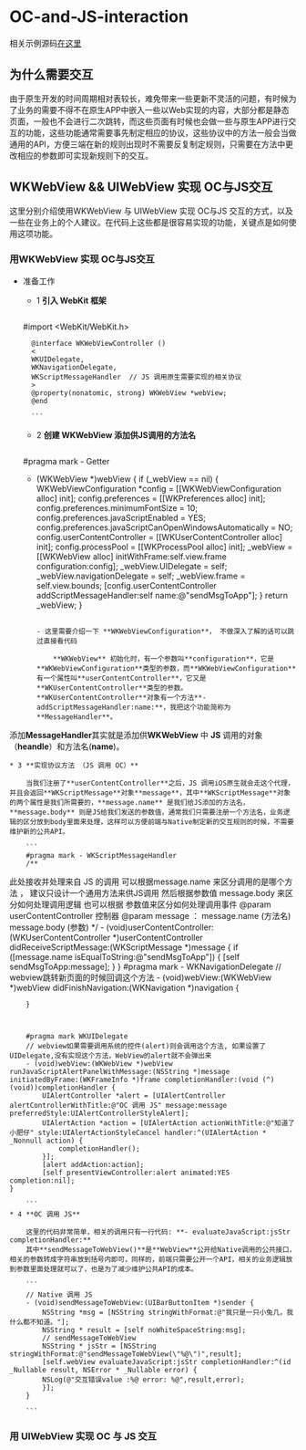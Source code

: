 

# OC-and-JS-interaction

相关示例源码[在这里](https://github.com/XFNicar/OC-and-JS-interaction)

## 为什么需要交互


由于原生开发的时间周期相对表较长，难免带来一些更新不灵活的问题，有时候为了业务的需要不得不在原生APP中嵌入一些以Web实现的内容，大部分都是静态页面，一般也不会进行二次跳转，而这些页面有时候也会做一些与原生APP进行交互的功能，这些功能通常需要事先制定相应的协议，这些协议中的方法一般会当做通用的API，方便三端在新的规则出现时不需要反复制定规则，只需要在方法中更改相应的参数即可实现新规则下的交互。



## WKWebView && UIWebView 实现 OC与JS交互 

这里分别介绍使用WKWebView 与 UIWebView 实现 OC与JS 交互的方式，以及一些在业务上的个人建议。在代码上这些都是很容易实现的功能，关键点是如何使用这项功能。

### 用WKWebView 实现 OC与JS交互 

* 准备工作 
	* 1 **引入 WebKit 框架**
		
		```	
	#import <WebKit/WebKit.h>

		@interface WKWebViewController ()
		<
		WKUIDelegate,
		WKNavigationDelegate,
		WKScriptMessageHandler	// JS 调用原生需要实现的相关协议
		>
		@property(nonatomic, strong) WKWebView *webView;
		@end
	
		```
	
	* 2 **创建 WKWebView 添加供JS调用的方法名**

			
		```
	#pragma mark - Getter
	- (WKWebView *)webView {
    	if (_webView == nil) {
        	WKWebViewConfiguration *config = [[WKWebViewConfiguration alloc] init];
        	config.preferences = [[WKPreferences alloc] init];
        	config.preferences.minimumFontSize = 10;
        	config.preferences.javaScriptEnabled = YES;
        	config.preferences.javaScriptCanOpenWindowsAutomatically = NO;
        	config.userContentController = [[WKUserContentController alloc] init];
        	config.processPool = [[WKProcessPool alloc] init];
        	_webView = [[WKWebView alloc] initWithFrame:self.view.frame configuration:config];
        	_webView.UIDelegate = self;
        	_webView.navigationDelegate = self;
        	_webView.frame = self.view.bounds;
        	[config.userContentController addScriptMessageHandler:self name:@"sendMsgToApp"];
    	}
    	return _webView;
	}
		
		```

	   - 这里需要介绍一下 **WKWebViewConfiguration**， 不做深入了解的话可以跳过直接看代码 
		
			**WKWebView** 初始化时，有一个参数叫**configuration**，它是**WKWebViewConfiguration**类型的参数，而**WKWebViewConfiguration**有一个属性叫**userContentController**，它又是**WKUserContentController**类型的参数。**WKUserContentController**对象有一个方法**- addScriptMessageHandler:name:**，我把这个功能简称为**MessageHandler**。
添加**MessageHandler**其实就是添加供**WKWebView** 中 **JS** 调用的对象（**heandle**）和方法名(**name**)。

	* 3 **实现协议方法 （JS 调用 OC）**
		
		当我们注册了**userContentController**之后，JS 调用iOS原生就会走这个代理，并且会返回**WKScriptMessage**对象**message**，其中**WKScriptMessage**对象的两个属性是我们所需要的，**message.name** 是我们给JS添加的方法名，**message.body** 则是JS给我们发送的参数值，通常我们只需要注册一个方法名，业务逻辑的区分放到body里面来处理，这样可以方便前端与Native制定新的交互规则的时候，不需要维护新的公共API。
		
		```
		#pragma mark - WKScriptMessageHandler
		/**
 此处接收并处理来自 JS 的调用
 可以根据message.name 来区分调用的是哪个方法 ，
 建议只设计一个通用方法来供JS调用
 然后根据参数值 message.body 来区分如何处理调用逻辑
 也可以根据  参数值来区分如何处理调用事件
 @param userContentController 控制器
 @param message ：
                message.name (方法名)
                message.body (参数)
 */
		- (void)userContentController:(WKUserContentController *)userContentController didReceiveScriptMessage:(WKScriptMessage *)message {
		   if ([message.name isEqualToString:@"sendMsgToApp"]) { 
        		[self sendMsgToApp:message];
    		}
		}
		#pragma mark - WKNavigationDelegate
		// webview跳转新页面的时候回调这个方法
		- (void)webView:(WKWebView *)webView didFinishNavigation:(WKNavigation *)navigation {
    
		}



		#pragma mark WKUIDelegate
		// webview如果需要调用系统的控件(alert)则会调用这个方法, 如果设置了UIDelegate,没有实现这个方法，WebView的alert就不会弹出来
		- (void)webView:(WKWebView *)webView runJavaScriptAlertPanelWithMessage:(NSString *)message initiatedByFrame:(WKFrameInfo *)frame completionHandler:(void (^)(void))completionHandler {
    		UIAlertController *alert = [UIAlertController alertControllerWithTitle:@"OC 调用 JS" message:message preferredStyle:UIAlertControllerStyleAlert];
    		UIAlertAction *action = [UIAlertAction actionWithTitle:@"知道了小肥仔" style:UIAlertActionStyleCancel handler:^(UIAlertAction * _Nonnull action) {
        		completionHandler();
    		}];
    		[alert addAction:action];
    		[self presentViewController:alert animated:YES completion:nil];
	}
	
		```
	* 4 **OC 调用 JS**

		这里的代码非常简单，相关的调用只有一行代码: **- evaluateJavaScript:jsStr completionHandler:**
		其中**sendMessageToWebView()**是**WebView**公开给Native调用的公共接口，相关的参数转成字符串放到括号内即可，同样的，前端只需要公开一个API，相关的业务逻辑放到参数里面处理就可以了，也是为了减少维护公共API的成本。
		
		```
		// Native 调用 JS
		- (void)sendMessageToWebView:(UIBarButtonItem *)sender {
   	 		NSString *msg = [NSString stringWithFormat:@"我只是一只小兔几，我什么都不知道。"];
    		NSString * result = [self noWhiteSpaceString:msg];
    		// sendMessageToWebView
   			NSString * jsStr = [NSString stringWithFormat:@"sendMessageToWebView(\"%@\")",result];
    		[self.webView evaluateJavaScript:jsStr completionHandler:^(id _Nullable result, NSError * _Nullable error) {
        	NSLog(@"交互错误value :%@ error: %@",result,error);
    		}];
		}

		```
		
### 用 UIWebView 实现 OC 与 JS 交互